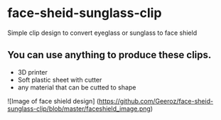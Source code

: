 # face-sheid-sunglass-clip

Simple clip design to convert eyeglass or sunglass to face shield

## You can use anything to produce these clips.
* 3D printer
* Soft plastic sheet with cutter
* any material that can be cutted to shape

![Image of face shield design]
(https://github.com/Geeroz/face-sheid-sunglass-clip/blob/master/faceshield_image.png)

